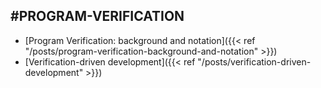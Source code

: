 ## #PROGRAM-VERIFICATION

- [Program Verification: background and notation]({{< ref "/posts/program-verification-background-and-notation" >}})
- [Verification-driven development]({{< ref "/posts/verification-driven-development" >}})
